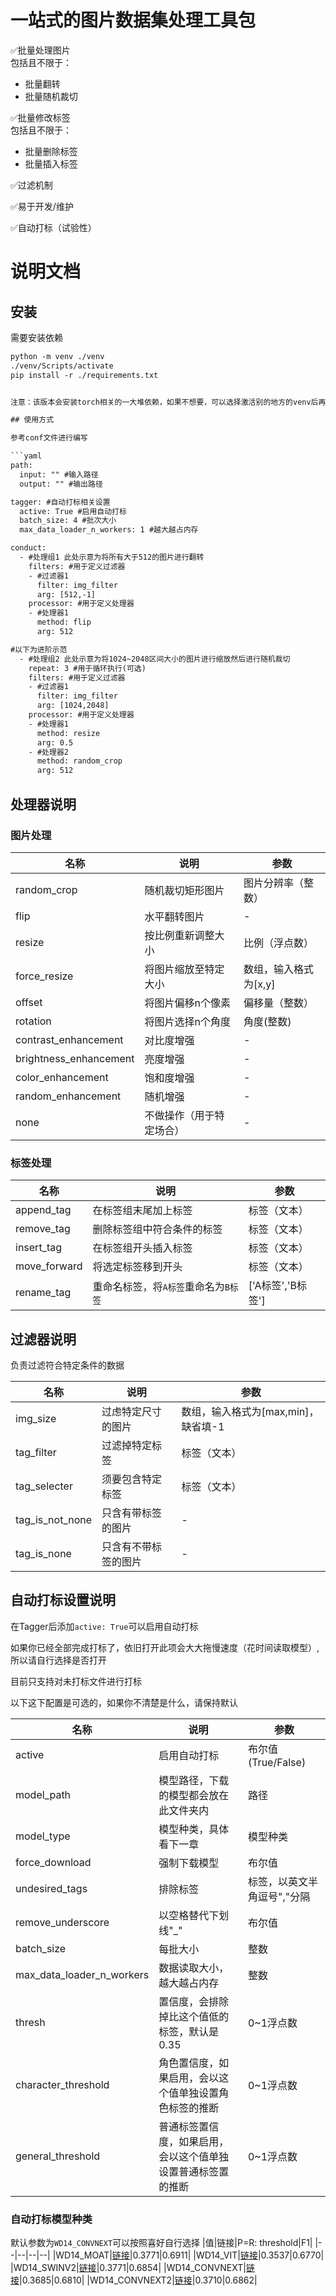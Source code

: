 # 一站式的图片数据集处理工具包

✅批量处理图片  
包括且不限于：
* 批量翻转
* 批量随机裁切

✅批量修改标签  
包括且不限于：
* 批量删除标签
* 批量插入标签

✅过滤机制

✅易于开发/维护

✅自动打标（试验性）

# 说明文档

## 安装

需要安装依赖

```txt
python -m venv ./venv
./venv/Scripts/activate
pip install -r ./requirements.txt


注意：该版本会安装torch相关的一大堆依赖，如果不想要，可以选择激活别的地方的venv后再来运行*如果你不懂我说的是什么意思那你就照着上面指令用就行了*

## 使用方式

参考conf文件进行编写

```yaml
path:
  input: "" #输入路径
  output: "" #输出路径

tagger: #自动打标相关设置
  active: True #启用自动打标
  batch_size: 4 #批次大小
  max_data_loader_n_workers: 1 #越大越占内存

conduct:
  - #处理组1 此处示意为将所有大于512的图片进行翻转
    filters: #用于定义过滤器
    - #过滤器1
      filter: img_filter
      arg: [512,-1]
    processor: #用于定义处理器
    - #处理器1
      method: flip
      arg: 512

#以下为进阶示范
  - #处理组2 此处示意为将1024~2048区间大小的图片进行缩放然后进行随机裁切
    repeat: 3 #用于循环执行(可选)
    filters: #用于定义过滤器
    - #过滤器1
      filter: img_filter
      arg: [1024,2048]
    processor: #用于定义处理器
    - #处理器1
      method: resize
      arg: 0.5
    - #处理器2
      method: random_crop
      arg: 512
```

## 处理器说明

### 图片处理

|名称|说明|参数|
| -- | -- | -- |
|random_crop|随机裁切矩形图片|图片分辨率（整数）|
|flip|水平翻转图片| - |
|resize|按比例重新调整大小|比例（浮点数）|
|force_resize|将图片缩放至特定大小|数组，输入格式为[x,y]|
|offset|将图片偏移n个像素|偏移量（整数）|
|rotation|将图片选择n个角度|角度(整数)|
|contrast_enhancement|对比度增强|-|
|brightness_enhancement|亮度增强|-|
|color_enhancement|饱和度增强|-|
|random_enhancement|随机增强|-|
|none|不做操作（用于特定场合）|-|

### 标签处理

|名称|说明|参数|
| -- | -- | -- |
|append_tag|在标签组末尾加上标签|标签（文本）|
|remove_tag|删除标签组中符合条件的标签|标签（文本）|
|insert_tag|在标签组开头插入标签|标签（文本）|
|move_forward|将选定标签移到开头|标签（文本）|
|rename_tag|重命名标签，将`A标签`重命名为`B标签`|['A标签','B标签']|

## 过滤器说明

负责过滤符合特定条件的数据

|名称|说明|参数|
| -- | -- | -- |
|img_size|过虑特定尺寸的图片|数组，输入格式为[max,min]，缺省填-1 |
|tag_filter|过滤掉特定标签|标签（文本）|
|tag_selecter|须要包含特定标签|标签（文本）|
|tag_is_not_none|只含有带标签的图片|-|
|tag_is_none|只含有不带标签的图片|-|

## 自动打标设置说明

在Tagger后添加`active: True`可以启用自动打标

如果你已经全部完成打标了，依旧打开此项会大大拖慢速度（花时间读取模型）,所以请自行选择是否打开

目前只支持对未打标文件进行打标

以下这下配置是可选的，如果你不清楚是什么，请保持默认

|名称|说明|参数|
|--|--|--|
|active|启用自动打标|布尔值(True/False)|
|model_path|模型路径，下载的模型都会放在此文件夹内|路径|
|model_type|模型种类，具体看下一章|模型种类|
|force_download|强制下载模型|布尔值|
|undesired_tags|排除标签|标签，以英文半角逗号","分隔|
|remove_underscore|以空格替代下划线"_"|布尔值|
|batch_size|每批大小|整数|
|max_data_loader_n_workers|数据读取大小，越大越占内存|整数|
|thresh|置信度，会排除掉比这个值低的标签，默认是0.35|0~1浮点数|
|character_threshold|角色置信度，如果启用，会以这个值单独设置角色标签的推断|0~1浮点数|
|general_threshold|普通标签置信度，如果启用，会以这个值单独设置普通标签置的推断|0~1浮点数|

### 自动打标模型种类

默认参数为`WD14_CONVNEXT`可以按照喜好自行选择
|值|链接|P=R: threshold|F1|
|--|--|--|--|
|WD14_MOAT|[链接](https://huggingface.co/SmilingWolf/wd-v1-4-moat-tagger-v2)|0.3771|0.6911|
|WD14_VIT|[链接](https://huggingface.co/SmilingWolf/wd-v1-4-vit-tagger-v2)|0.3537|0.6770|
|WD14_SWINV2|[链接](https://huggingface.co/SmilingWolf/wd-v1-4-swinv2-tagger-v2)|0.3771|0.6854|
|WD14_CONVNEXT|[链接](https://huggingface.co/SmilingWolf/wd-v1-4-convnext-tagger-v2)|0.3685|0.6810|
|WD14_CONVNEXT2|[链接](https://huggingface.co/SmilingWolf/wd-v1-4-convnextv2-tagger-v2)|0.3710|0.6862|
